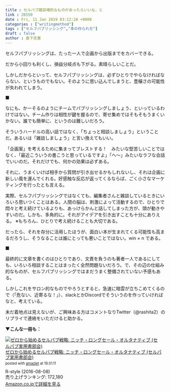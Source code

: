 ```yaml
---
title : セルパブ雑談場的なものがあったらいいな、と
link : 26550
date : Fri, 11 Jan 2019 03:12:28 +0000
categories : ["writingmethod"]
tags : ["セルフパブリッシング","本の作られ方"]
draft : false
author : 倉下忠憲
---
```


セルフパブリッシングは、たった一人で企画から出版までをカバーできる。

だから小回りも利くし、損益分岐点も下がる。素晴らしいことだ。

しかしだからといって、セルフパブリッシングは、必ずひとりでやらなければならない、というものでもない。そのように思い込んでしまうと、豊穣さの可能性が失われてしまう。

■

なにも、かーそるのようにチームでパブリッシングしましょう、といっているわけではない。チーム作りは相性が鍵を握るので、寄せ集めではそもそもうまくいかない。誰でも簡単に、というのは難しいだろう。

そういうハードルの高い話ではなく、「ちょっと相談しましょう」ということだ。あるいは「雑談しましょう」と言い換えてもいい。

「企画案」を考えるために集まってブレストする！　みたいな堅苦しいことではなく、「最近こういうの書こうと思っているですよ」「へ〜」みたいなラフな会話でいいのだ。それだけでも、何かの効果は必ずある。

それに、うまくいけば相手から質問が引き出せるかもしれないし、それは企画に新しい風を運んでくれる。好感触な反応が返ってくるならば、ごく小さなマーケティングを行ったとも言える。

実際、セルフパブリッシングではなくても、編集者さんと雑談しているときにいろいろ思いつくことはある。人間の脳は、刺激によって活動するので、ひとりで悶々と考え続けているよりも、あっけらかんと話してしまった方が、頭が動きやすいのだ。しかも、多角的に。それがアイデアを引き出すことも十分にありえる。
※もちろん、ひとりで考え続けることも大切である。

だったら、それを存分に活用したほうが、面白い本が生まれてくる可能性も高まるだろうし、そうなることは誰にとっても悪いことではない。win × n である。

■

最終的に文章を書くのはひとりであり、文責を負うのも著者一人であるにしても、いろいろ相談することはまったく全然問題ないだろう。で、その辺の仕組み的なものが、セルフパブリッシングではまだうまく整備されていない予感もある。

しかしこれをサロン的なものでやろうとすると、急速に暗雲が立ちこめてくるので（「危ない、近寄るな！」）、slackとかDiscordでそういうのを作っていければなと、考えている。

未だ着地点は見えないが、ご興味ある方はコメントなりTwitter（@rashita2）のリプライで連絡をいただけると助かる。

<strong>▼こんな一冊も：</strong>

<div class="amazlet-box" style="margin-bottom:0px;"><div class="amazlet-image" style="float:left;margin:0px 12px 1px 0px;"><a href="http://www.amazon.co.jp/exec/obidos/ASIN/B01K1T4T0Q/rashita1000-22/ref=nosim/" name="amazletlink" target="_blank"><img src="https://images-fe.ssl-images-amazon.com/images/I/51n0XMKQEJL._SL160_.jpg" alt="ゼロから始めるセルパブ戦略: ニッチ・ロングセール・オルタナティブ (セルパブ実用書部会)" style="border: none;" /></a></div><div class="amazlet-info" style="line-height:120%; margin-bottom: 10px"><div class="amazlet-name" style="margin-bottom:10px;line-height:120%"><a href="http://www.amazon.co.jp/exec/obidos/ASIN/B01K1T4T0Q/rashita1000-22/ref=nosim/" name="amazletlink" target="_blank">ゼロから始めるセルパブ戦略: ニッチ・ロングセール・オルタナティブ (セルパブ実用書部会)</a><div class="amazlet-powered-date" style="font-size:80%;margin-top:5px;line-height:120%">posted with <a href="http://www.amazlet.com/" title="amazlet" target="_blank">amazlet</a> at 19.01.11</div></div><div class="amazlet-detail">R-style (2016-08-08)<br />売り上げランキング: 172,180<br /></div><div class="amazlet-sub-info" style="float: left;"><div class="amazlet-link" style="margin-top: 5px"><a href="http://www.amazon.co.jp/exec/obidos/ASIN/B01K1T4T0Q/rashita1000-22/ref=nosim/" name="amazletlink" target="_blank">Amazon.co.jpで詳細を見る</a></div></div></div><div class="amazlet-footer" style="clear: left"></div></div>
